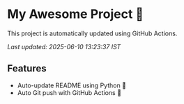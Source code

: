 # My Awesome Project 🚀

This project is automatically updated using GitHub Actions.

_Last updated: 2025-06-10 13:23:37 IST_

## Features
- Auto-update README using Python 🐍
- Auto Git push with GitHub Actions 🤖
